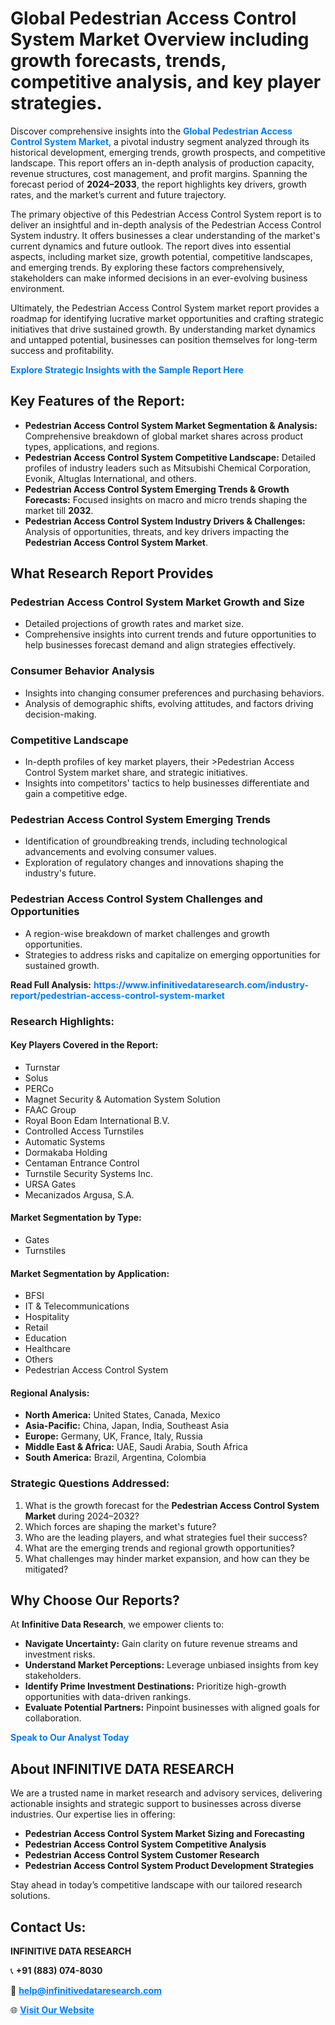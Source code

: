<h1>Global Pedestrian Access Control System Market Overview including growth forecasts, trends, competitive analysis, and key player strategies.</h1>
<p>
Discover comprehensive insights into the 
<a href="https://www.infinitivedataresearch.com/industry-report/pedestrian-access-control-system-market" rel="dofollow" style="color: #007BFF; text-decoration: none;"><strong>Global Pedestrian Access Control System Market</strong></a>, a pivotal industry segment analyzed through its historical development, emerging trends, growth prospects, and competitive landscape. This report offers an in-depth analysis of production capacity, revenue structures, cost management, and profit margins. Spanning the forecast period of <strong>2024–2033</strong>, the report highlights key drivers, growth rates, and the market’s current and future trajectory.
</p>
<p>
The primary objective of this Pedestrian Access Control System report is to deliver an insightful and in-depth analysis of the Pedestrian Access Control System industry. It offers businesses a clear understanding of the market's current dynamics and future outlook. The report dives into essential aspects, including market size, growth potential, competitive landscapes, and emerging trends. By exploring these factors comprehensively, stakeholders can make informed decisions in an ever-evolving business environment.
</p>
<p>
Ultimately, the Pedestrian Access Control System market report provides a roadmap for identifying lucrative market opportunities and crafting strategic initiatives that drive sustained growth. By understanding market dynamics and untapped potential, businesses can position themselves for long-term success and profitability.
</p>
<p>
<a href="https://www.infinitivedataresearch.com/request-sample/reportId=103054" style="color: #007BFF; text-decoration: none;"><strong>Explore Strategic Insights with the Sample Report Here</strong></a>
</p>

<h2>Key Features of the Report:</h2>
<ul>
<li><strong>Pedestrian Access Control System Market Segmentation & Analysis:</strong> Comprehensive breakdown of global market shares across product types, applications, and regions.</li>
<li><strong>Pedestrian Access Control System Competitive Landscape:</strong> Detailed profiles of industry leaders such as Mitsubishi Chemical Corporation, Evonik, Altuglas International, and others.</li>
<li><strong>Pedestrian Access Control System Emerging Trends & Growth Forecasts:</strong> Focused insights on macro and micro trends shaping the market till <strong>2032</strong>.</li>
<li><strong>Pedestrian Access Control System Industry Drivers & Challenges:</strong> Analysis of opportunities, threats, and key drivers impacting the <strong>Pedestrian Access Control System Market</strong>.</li>
</ul>

<h2>What Research Report Provides</h2>
<h3>Pedestrian Access Control System Market Growth and Size</h3>
<ul>
<li>Detailed projections of growth rates and market size.</li>
<li>Comprehensive insights into current trends and future opportunities to help businesses forecast demand and align strategies effectively.</li>
</ul>

<h3>Consumer Behavior Analysis</h3>
<ul>
<li>Insights into changing consumer preferences and purchasing behaviors.</li>
<li>Analysis of demographic shifts, evolving attitudes, and factors driving decision-making.</li>
</ul>

<h3>Competitive Landscape</h3>
<ul>
<li>In-depth profiles of key market players, their >Pedestrian Access Control System market share, and strategic initiatives.</li>
<li>Insights into competitors' tactics to help businesses differentiate and gain a competitive edge.</li>
</ul>

<h3>Pedestrian Access Control System Emerging Trends</h3>
<ul>
<li>Identification of groundbreaking trends, including technological advancements and evolving consumer values.</li>
<li>Exploration of regulatory changes and innovations shaping the industry's future.</li>
</ul>

<h3>Pedestrian Access Control System Challenges and Opportunities</h3>
<ul>
<li>A region-wise breakdown of market challenges and growth opportunities.</li>
<li>Strategies to address risks and capitalize on emerging opportunities for sustained growth.</li>
</ul>
<p><strong>Read Full Analysis:</strong> <a href="https://www.infinitivedataresearch.com/industry-report/pedestrian-access-control-system-market" rel="dofollow" style="color: #007BFF; text-decoration: none;"><strong>https://www.infinitivedataresearch.com/industry-report/pedestrian-access-control-system-market</strong></a></p>
<h3>Research Highlights:</h3>
<h4>Key Players Covered in the Report:</h4>
<ul><li>Turnstar</li><li>Solus</li><li>PERCo</li><li>Magnet Security &amp; Automation System Solution</li><li>FAAC Group</li><li>Royal Boon Edam International B.V.</li><li>Controlled Access Turnstiles</li><li>Automatic Systems</li><li>Dormakaba Holding</li><li>Centaman Entrance Control</li><li>Turnstile Security Systems Inc.</li><li>URSA Gates</li><li>Mecanizados Argusa, S.A.</li></ul>
<h4>Market Segmentation by Type:</h4>
<ul><li>Gates</li><li>Turnstiles</li></ul>
<h4>Market Segmentation by Application:</h4>
<ul><li>BFSI</li><li>IT &amp; Telecommunications</li><li>Hospitality</li><li>Retail</li><li>Education</li><li>Healthcare</li><li>Others</li><li>Pedestrian Access Control System</li></ul>

<h4>Regional Analysis:</h4>
<ul>
<li><strong>North America:</strong> United States, Canada, Mexico</li>
<li><strong>Asia-Pacific:</strong> China, Japan, India, Southeast Asia</li>
<li><strong>Europe:</strong> Germany, UK, France, Italy, Russia</li>
<li><strong>Middle East & Africa:</strong> UAE, Saudi Arabia, South Africa</li>
<li><strong>South America:</strong> Brazil, Argentina, Colombia</li>
</ul>

<h3>Strategic Questions Addressed:</h3>
<ol>
<li>What is the growth forecast for the <strong>Pedestrian Access Control System Market</strong> during 2024–2032?</li>
<li>Which forces are shaping the market's future?</li>
<li>Who are the leading players, and what strategies fuel their success?</li>
<li>What are the emerging trends and regional growth opportunities?</li>
<li>What challenges may hinder market expansion, and how can they be mitigated?</li>
</ol>

<h2>Why Choose Our Reports?</h2>
<p>At <strong>Infinitive Data Research</strong>, we empower clients to:</p>
<ul>
<li><strong>Navigate Uncertainty:</strong> Gain clarity on future revenue streams and investment risks.</li>
<li><strong>Understand Market Perceptions:</strong> Leverage unbiased insights from key stakeholders.</li>
<li><strong>Identify Prime Investment Destinations:</strong> Prioritize high-growth opportunities with data-driven rankings.</li>
<li><strong>Evaluate Potential Partners:</strong> Pinpoint businesses with aligned goals for collaboration.</li>
</ul>
<p><a href="https://www.infinitivedataresearch.com/industry-report/pedestrian-access-control-system-market" rel="dofollow" style="color: #007BFF; text-decoration: none;"><strong>Speak to Our Analyst Today</strong></a></p>

<h2>About INFINITIVE DATA RESEARCH</h2>
<p>We are a trusted name in market research and advisory services, delivering actionable insights and strategic support to businesses across diverse industries. Our expertise lies in offering:</p>
<ul>
<li><strong>Pedestrian Access Control System Market Sizing and Forecasting</strong></li>
<li><strong>Pedestrian Access Control System Competitive Analysis</strong></li>
<li><strong>Pedestrian Access Control System Customer Research</strong></li>
<li><strong>Pedestrian Access Control System Product Development Strategies</strong></li>
</ul>
<p>Stay ahead in today’s competitive landscape with our tailored research solutions.</p>

<h2>Contact Us:</h2>
<p><strong>INFINITIVE DATA RESEARCH</strong></p>
<p>📞 <strong>+91 (883) 074-8030</strong></p>
<p>📧 <strong><a href="mailto:help@infinitivedataresearch.com" style="color: #007BFF;">help@infinitivedataresearch.com</a></strong></p>
<p>🌐 <strong><a href="https://www.infinitivedataresearch.com" rel="dofollow" style="color: #007BFF;">Visit Our Website</a></strong></p>